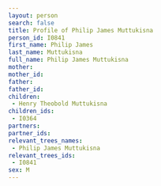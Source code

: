 ```yaml
---
layout: person
search: false
title: Profile of Philip James Muttukisna
person_id: I0841
first_name: Philip James
last_name: Muttukisna
full_name: Philip James Muttukisna
mother: 
mother_id: 
father: 
father_id: 
children:
 - Henry Theobold Muttukisna
children_ids:
 - I0364
partners:
partner_ids:
relevant_trees_names:
 - Philip James Muttukisna
relevant_trees_ids:
 - I0841
sex: M
---
```


